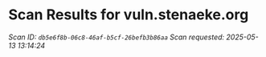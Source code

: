 # Scan Results for vuln.stenaeke.org

*Scan ID: `db5e6f8b-06c8-46af-b5cf-26befb3b86aa`*
*Scan requested: 2025-05-13 13:14:24*

